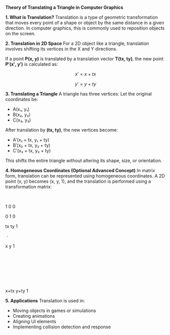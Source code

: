 

**Theory of Translating a Triangle in Computer Graphics**

**1. What is Translation?**
Translation is a type of geometric transformation that moves every point of a shape or object by the same distance in a given direction. In computer graphics, this is commonly used to reposition objects on the screen.

**2. Translation in 2D Space**
For a 2D object like a triangle, translation involves shifting its vertices in the X and Y directions.

If a point **P(x, y)** is translated by a translation vector **T(tx, ty)**, the new point **P′(x′, y′)** is calculated as:

$$
x' = x + tx  
$$

$$
y' = y + ty
$$

**3. Translating a Triangle**
A triangle has three vertices:
Let the original coordinates be:

* A(x₁, y₁)
* B(x₂, y₂)
* C(x₃, y₃)

After translation by **(tx, ty)**, the new vertices become:

* A′(x₁ + tx, y₁ + ty)
* B′(x₂ + tx, y₂ + ty)
* C′(x₃ + tx, y₃ + ty)

This shifts the entire triangle without altering its shape, size, or orientation.

**4. Homogeneous Coordinates (Optional Advanced Concept)**
In matrix form, translation can be represented using homogeneous coordinates. A 2D point (x, y) becomes (x, y, 1), and the translation is performed using a transformation matrix:

​
  
1
0
0
​
  
0
1
0
​
  
tx
ty
1
​
  
​
 ⋅ 
​
  
x
y
1
​
  
​
 = 
​
  
x+tx
y+ty
1
​
  


**5. Applications**
Translation is used in:

* Moving objects in games or simulations
* Creating animations
* Aligning UI elements
* Implementing collision detection and response

